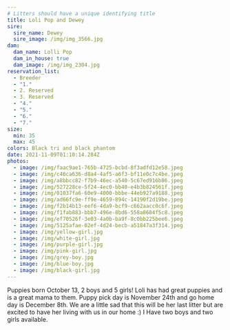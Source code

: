 ```yaml
---
# Litters should have a unique identifying title
title: Loli Pop and Dewey
sire:
  sire_name: Dewey
  sire_image: /img/img_3566.jpg
dam:
  dam_name: Lolli Pop
  dam_in_house: true
  dam_image: /img/img_2304.jpg
reservation_list:
  - Breeder
  - "1."
  - 2. Reserved
  - 3. Reserved
  - "4."
  - "5."
  - "6."
  - "7."
size:
  min: 35
  max: 45
colors: Black tri and black phantom
date: 2021-11-09T01:10:14.284Z
photos:
  - image: /img/faac9ae1-765b-4725-bcbd-8f3adfd12e58.jpeg
  - image: /img/c46ca636-d8a4-4af5-a6f3-bf11e0c7c4be.jpeg
  - image: /img/a8bbcc82-f7b9-46ec-a540-5c67ed916b86.jpeg
  - image: /img/527228ce-5f24-4ec0-bb40-e4b3b824561f.jpeg
  - image: /img/01037fa6-60e9-4000-bbbe-44eb927a9188.jpeg
  - image: /img/ad66fc9e-ff9e-4659-894c-14190f2d19be.jpeg
  - image: /img/f2b14b13-eef6-4da9-bcf9-c662aacc0c6f.jpeg
  - image: /img/f1fab883-bbb7-496e-8bd6-558a8684f5c8.jpeg
  - image: /img/ef70526f-3e03-4a0b-ba9f-8c0bb225bee6.jpeg
  - image: /img/5125afae-02ef-4d24-becb-a51847a3f314.jpeg
  - image: /img/yellow-girl.jpg
  - image: /img/white-girl.jpg
  - image: /img/purple-girl.jpg
  - image: /img/pink-girl.jpg
  - image: /img/grey-boy.jpg
  - image: /img/blue-boy.jpg
  - image: /img/black-girl.jpg
---
```

Puppies born October 13, 2 boys and 5 girls! Loli has had great puppies and is a great mama to them. Puppy pick day is November 24th and go home day is December 8th. We are a little sad that this will be her last litter but are excited to have her living with us in our home :) I Have two boys and two girls available.